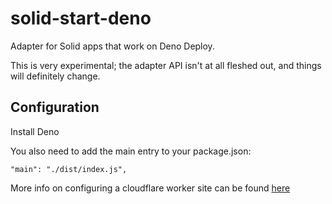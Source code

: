 # solid-start-deno

Adapter for Solid apps that work on Deno Deploy.

This is very experimental; the adapter API isn't at all fleshed out, and things will definitely change.

## Configuration

Install Deno



You also need to add the main entry to your package.json:

```
"main": "./dist/index.js",
```

More info on configuring a cloudflare worker site can be found [here](https://developers.cloudflare.com/workers/platform/sites/start-from-existing)
